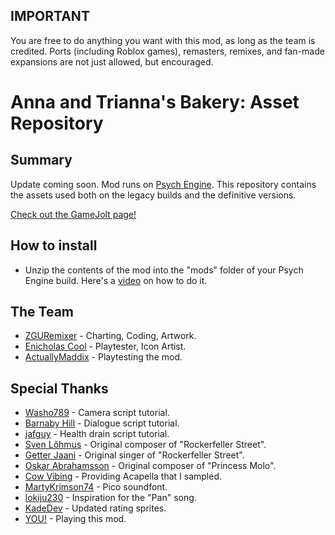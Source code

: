 ## IMPORTANT
You are free to do anything you want with this mod, as long as the team is credited. Ports (including Roblox games), remasters, remixes, and fan-made expansions are not just allowed, but encouraged.
# Anna and Trianna's Bakery: Asset Repository
## Summary
Update coming soon. Mod runs on [Psych Engine](https://github.com/ShadowMario/FNF-PsychEngine). This repository contains the assets used both on the legacy builds and the definitive versions.

[Check out the GameJolt page!](gamejolt.com/fnf-the-bread-mod/697562)

## How to install
- Unzip the contents of the mod into the "mods" folder of your Psych Engine build. Here's a [video](https://www.youtube.com/watch?v=4Ql4CqFauSY) on how to do it.

## The Team
- [ZGURemixer](https://zguremixer.carrd.co/) - Charting, Coding, Artwork.
- [Enicholas Cool](https://twitter.com/EnicholasCool) - Playtester, Icon Artist.
- [ActuallyMaddix](https://www.youtube.com/channel/UCRXFRHZiWTePfv0PK60NxiA) - Playtesting the mod.

## Special Thanks
- [Washo789](https://gamebanana.com/members/1971029) - Camera script tutorial.
- [Barnaby Hill](https://www.youtube.com/channel/UCdAgKf0WKFpW43ck_DFeVdA) - Dialogue script tutorial.
- [jafguy](https://www.youtube.com/channel/UCFRh_FmUesK5msWDyD1He1A) - Health drain script tutorial.
- [Sven Lõhmus](moonwalk.ee) - Original composer of "Rockerfeller Street".
- [Getter Jaani](https://open.spotify.com/artist/10pMyCRhDkBpyuc38QOlKf) - Original singer of "Rockerfeller Street".
- [Oskar Abrahamsson](https://www.scenestream.net/demovibes/artist/2093/) - Original composer of "Princess Molo".
- [Cow Vibing](https://www.youtube.com/channel/UCiHmY9KLD8l63W6BeLzb_VA) - Providing Acapella that I sampled.
- [MartyKrimson74](https://www.youtube.com/channel/UCuNvcz5SY2qPA7Z4iPLJQDg) - Pico soundfont.
- [lokiju230](https://www.youtube.com/user/lokiju230) - Inspiration for the "Pan" song.
- [KadeDev](https://github.com/KadeDev) - Updated rating sprites.
- [YOU!](https://youtu.be/iubu1xJooSY?t=361) - Playing this mod.

